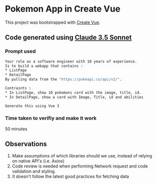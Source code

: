 # Pokemon App in Create Vue

This project was bootstrapped with [Create Vue](https://github.com/vuejs/create-vue).

## Code generated using [Claude 3.5 Sonnet](https://www.anthropic.com/news/claude-3-5-sonnet)

### Prompt used

```bash
Your role as a software engineer with 10 years of experience.
Is to build a webapp that contains :
* ListPage
* DetailPage
By pulling data from the "https://pokeapi.co/api/v2/".

Contraints :
* In ListPage, show 10 pokemons card with the image, title, id.
* In DetailPage, show a card with Image, Title, id and abilities

Generate this using Vue 3
```

### Time taken to verifiy and make it work

50 minutes

## Observations

1. Make assumptions of which libraries should we use, instead of relying on native API's (i.e. Axios)
2. Code review is needed when performing Network request and code validation and styling.
3. It doesn't follow the latest good practices for fetching data

